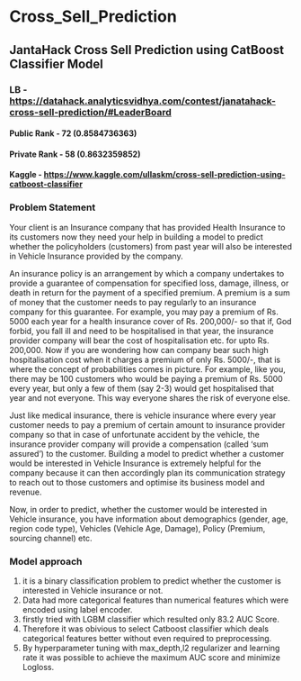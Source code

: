 # Cross_Sell_Prediction
## JantaHack Cross Sell Prediction  using CatBoost Classifier Model

### LB - https://datahack.analyticsvidhya.com/contest/janatahack-cross-sell-prediction/#LeaderBoard
#### Public Rank - 72 (0.8584736363)
#### Private Rank - 58 (0.8632359852)
#### Kaggle - https://www.kaggle.com/ullaskm/cross-sell-prediction-using-catboost-classifier

### Problem Statement
Your client is an Insurance company that has provided Health Insurance to its customers now they need your help in building a model to predict whether the policyholders (customers) from past year will also be interested in Vehicle Insurance provided by the company.

An insurance policy is an arrangement by which a company undertakes to provide a guarantee of compensation for specified loss, damage, illness, or death in return for the payment of a specified premium. A premium is a sum of money that the customer needs to pay regularly to an insurance company for this guarantee.
For example, you may pay a premium of Rs. 5000 each year for a health insurance cover of Rs. 200,000/- so that if, God forbid, you fall ill and need to be hospitalised in that year, the insurance provider company will bear the cost of hospitalisation etc. for upto Rs. 200,000. Now if you are wondering how can company bear such high hospitalisation cost when it charges a premium of only Rs. 5000/-, that is where the concept of probabilities comes in picture. For example, like you, there may be 100 customers who would be paying a premium of Rs. 5000 every year, but only a few of them (say 2-3) would get hospitalised that year and not everyone. This way everyone shares the risk of everyone else.

Just like medical insurance, there is vehicle insurance where every year customer needs to pay a premium of certain amount to insurance provider company so that in case of unfortunate accident by the vehicle, the insurance provider company will provide a compensation (called ‘sum assured’) to the customer.
Building a model to predict whether a customer would be interested in Vehicle Insurance is extremely helpful for the company because it can then accordingly plan its communication strategy to reach out to those customers and optimise its business model and revenue.

Now, in order to predict, whether the customer would be interested in Vehicle insurance, you have information about demographics (gender, age, region code type), Vehicles (Vehicle Age, Damage), Policy (Premium, sourcing channel) etc.

### Model approach
1) it is a binary classification problem to predict whether the customer is interested in Vehicle insurance or not.
2) Data had more categorical features than numerical features which were encoded using label encoder.
3) firstly tried with LGBM classifier which resulted only 83.2 AUC Score.
4) Therefore it was obivious to select Catboost classifier which deals categorical features better without even required to preprocessing.
5) By hyperparameter tuning with max_depth,l2 regularizer and learning rate it was possible to achieve the maximum AUC score and minimize Logloss.
